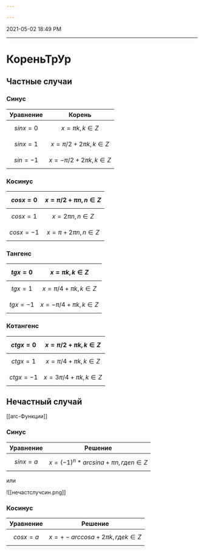 ```yaml
---

---
```


2021-05-02 18:49 PM
***

# КореньТрУр
## Частные случаи
### Cинус
| Уравнение  | Корень                          |
| ---------- | ------------------------------- |
| $$sinx=0$$ | $$x={\pi}k, k{\in}Z$$           |
| $$sinx=1$$ | $$x={\pi/2}+{2\pi}k, k{\in}Z$$  |
| $$sin=-1$$ | $$x={-\pi/2}+{2\pi}k, k{\in}Z$$ |
 
 ### Косинус
 
| $$cosx=0$$  | $$x={\pi/2}+{\pi}n, n{\in}Z$$ |
| ----------- | ----------------------------- |
| $$cosx=1$$  | $$x=2{\pi}n, n{\in}Z$$        |
| $$cosx=-1$$ | $$x={\pi}+{2\pi}n, n{\in}Z$$  |
 
### Тангенс
| $$tgx=0$$  | $$x={\pi}k, k{\in}Z$$ |
| ----------- | ----------------------------- |
| $$tgx=1$$  | $$x={\pi}/4+{\pi}k, k{\in}Z$$        |
| $$tgx=-1$$ | $$x=-{\pi}/4+{\pi}k, k{\in}Z$$  |
### Котангенс
| $$ctgx=0$$  | $$x={\pi/2}+{\pi}k, k{\in}Z$$ |
| ----------- | ----------------------------- |
| $$ctgx=1$$  | $$x={\pi}/4+{\pi}k, k{\in}Z$$        |
| $$ctgx=-1$$ | $$x=3{\pi}/4+{\pi}k, k{\in}Z$$  |

## Нечастный случай
[[arc-Функции]]

### Синус
| Уравнение  | Решение                                  |
| ---------- | ---------------------------------------- |
| $$sinx=a$$ | $$x=(-1)^n*arcsina+{\pi}n, где n\in{Z}$$ |
 
или

![[нечастслучсин.png]]

### Косинус
| Уравнение  | Решение                                  |
| ---------- | ---------------------------------------- |
| $$cosx=a$$ | $$x=+-arccosa+{2\pi}k, где k\in{Z}$$ |
